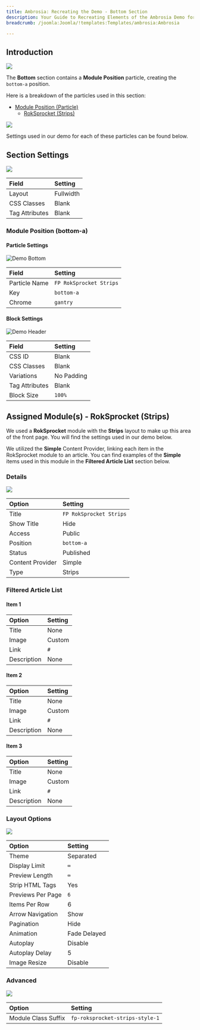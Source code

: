 ```yaml
---
title: Ambrosia: Recreating the Demo - Bottom Section
description: Your Guide to Recreating Elements of the Ambrosia Demo for Joomla
breadcrumb: /joomla:Joomla/!templates:Templates/ambrosia:Ambrosia

---
```


## Introduction

![](assets/demo_bottom.jpeg)

The **Bottom** section contains a **Module Position** particle, creating the `bottom-a` position.

Here is a breakdown of the particles used in this section:

* [Module Position (Particle)](#custom-html-(particle))
    - [RokSprocket (Strips)](#assigned-module(s)---roksprocket-(strips))

![](assets/home_bottom.jpeg)

Settings used in our demo for each of these particles can be found below.

## Section Settings

![](assets/demo_bottom_settings.jpeg)

| Field          | Setting   |
| :-----         | :-----    |
| Layout         | Fullwidth |
| CSS Classes    | Blank     |
| Tag Attributes | Blank     |

### Module Position (bottom-a)

#### Particle Settings

![Demo Bottom](demo_bottom_1.jpeg)

| Field         | Setting                 |
| :-----        | :-----                  |
| Particle Name | `FP RokSprocket Strips` |
| Key           | `bottom-a`              |
| Chrome        | `gantry`                |

#### Block Settings

![Demo Header](demo_bottom_2.jpeg)

| Field          | Setting    |
| :-----         | :-----     |
| CSS ID         | Blank      |
| CSS Classes    | Blank      |
| Variations     | No Padding |
| Tag Attributes | Blank      |
| Block Size     | `100%`     |

## Assigned Module(s) - RokSprocket (Strips)

We used a **RokSprocket** module with the **Strips** layout to make up this area of the front page. You will find the settings used in our demo below.

We utilized the **Simple** Content Provider, linking each item in the RokSprocket module to an article. You can find examples of the **Simple** items used in this module in the **Filtered Article List** section below.

### Details

![](assets/demo_bottom_3.jpeg)

| Option           | Setting                 |
| :-----           | :-----                  |
| Title            | `FP RokSprocket Strips` |
| Show Title       | Hide                    |
| Access           | Public                  |
| Position         | `bottom-a`              |
| Status           | Published               |
| Content Provider | Simple                  |
| Type             | Strips                  |

### Filtered Article List

#### Item 1

| Option      | Setting |
| :-----      | :------ |
| Title       | None    |
| Image       | Custom  |
| Link        | `#`     |
| Description | None    |

#### Item 2

| Option      | Setting |
| :-----      | :------ |
| Title       | None    |
| Image       | Custom  |
| Link        | `#`     |
| Description | None    |

#### Item 3

| Option      | Setting |
| :-----      | :------ |
| Title       | None    |
| Image       | Custom  |
| Link        | `#`     |
| Description | None    |

### Layout Options

![](assets/demo_bottom_4.jpeg)

| Option            | Setting      |
| :----------       | :----------  |
| Theme             | Separated    |
| Display Limit     | `∞`          |
| Preview Length    | `∞`          |
| Strip HTML Tags   | Yes          |
| Previews Per Page | `6`          |
| Items Per Row     | 6            |
| Arrow Navigation  | Show         |
| Pagination        | Hide         |
| Animation         | Fade Delayed |
| Autoplay          | Disable      |
| Autoplay Delay    | 5            |
| Image Resize      | Disable      |

### Advanced

![](assets/demo_bottom_5.jpeg)

| Option              | Setting                         |
| :----------         | :----------                     |
| Module Class Suffix | `fp-roksprocket-strips-style-1` |

